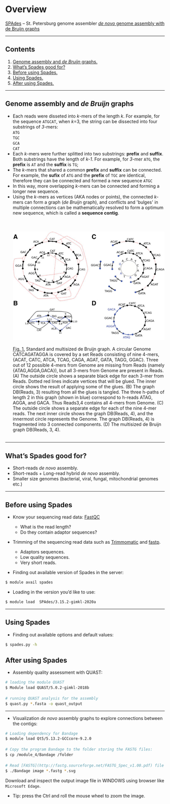 # Overview

[SPAdes](https://cab.spbu.ru/software/spades/) – St. Petersburg genome assembler [*de novo* genome assembly with de Bruijn graphs](https://www.ncbi.nlm.nih.gov/pmc/articles/PMC3342519/)

---

## Contents
1. [Genome assembly and *de Bruijn* graphs.](#algorithm)
1. [What’s Spades good for?](#introduction)
1. [Before using Spades.](#Before-using-Spades)
1. [Using Spades.](#Using-Spades)
1. [After using Spades.](#After-using-Spades)

---

## Genome assembly and *de Bruijn* graphs
* Each reads were disseted into *k*-mers of the length *k*. For example, for the sequence `ATGCAT`, when *k*=3, the string can be dissected into four substrings of *3*-mers: <br>`ATG` <br>`TGC` <br>`GCA` <br>`CAT`
* Each *k*-mers were further splitted into two substrings: **prefix** and **suffix**. Both substrings have the length of *k-1*. For example, for *3*-mer `ATG`, the **prefix** is `AT` and the **suffix** is `TG`;
* The *k*-mers that shared a common **prefix** and **suffix** can be connected. For example, the **sufix** of `ATG` and the **prefix** of `TGC` are identical, therefore they can be connected and formed a new sequence `ATGC`
* In this way, more overlapping *k*-mers can be connected and forming a longer new sequence.
* Using the *k*-mers as vertices (AKA nodes or points), the connected *k*-mers can form a graph (*de Bruijn* graph), and conflicts and 'bulges' in multiple connections can be mathematically resolved to form a optimum new sequence, which is called a **sequence contig**.
 <br> <br> <br> <br>
![usage-0](https://github.com/jizhang-nz/HTS-training/blob/main/Fig.1.png) <br> <br>
[Fig. 1.](https://www.ncbi.nlm.nih.gov/pmc/articles/PMC3342519/figure/f2/?report=objectonly) Standard and multisized de Bruijn graph. A circular Genome CATCAGATAGGA is covered by a set Reads consisting of nine 4-mers, {ACAT, CATC, ATCA, TCAG, CAGA, AGAT, GATA, TAGG, GGAC}. Three out of 12 possible 4-mers from Genome are missing from Reads (namely {ATAG,AGGA,GACA}), but all 3-mers from Genome are present in Reads. (A) The outside circle shows a separate black edge for each 3-mer from Reads. Dotted red lines indicate vertices that will be glued. The inner circle shows the result of applying some of the glues. (B) The graph DB(Reads, 3) resulting from all the glues is tangled. The three h-paths of length 2 in this graph (shown in blue) correspond to h-reads ATAG, AGGA, and GACA. Thus Reads3,4 contains all 4-mers from Genome. (C) The outside circle shows a separate edge for each of the nine 4-mer reads. The next inner circle shows the graph DB(Reads, 4), and the innermost circle represents the Genome. The graph DB(Reads, 4) is fragmented into 3 connected components. (D) The multisized de Bruijn graph DB(Reads, 3, 4).
 <br> <br>
---

## What’s Spades good for?
* Short-reads *de novo* assembly.
* Short-reads + Long-read hybrid *de novo* assembly.
* Smaller size genomes (bacterial, viral, fungal, mitochondrial genomes etc.)

---

## Before using Spades
* Know your sequencing read data: [FastQC](https://www.bioinformatics.babraham.ac.uk/projects/fastqc/)
	* What is the read length? 
	* Do they contain adaptor sequences?
* Trimming of the sequencing read data such as [Trimmomatic](http://www.usadellab.org/cms/?page=trimmomatic) and [fastp](https://github.com/OpenGene/fastp).
	* Adaptors sequences.
	* Low quality sequences.
	* Very short reads.

* Finding out available version of Spades in the server: 

```bash
$ module avail spades
```

* Loading in the version you’d like to use: 

```bash
$ module load  SPAdes/3.15.2-gimkl-2020a
```

---

## Using Spades
* Finding out available options and default values:

```bash
$ spades.py -h
```

## After using Spades
* Assembly quality assessment with QUAST:

```bash
# loading the module QUAST
$ Module load QUAST/5.0.2-gimkl-2018b

# running QUAST analysis for the assembly
$ quast.py *.fasta -o quast_output
```
---

* Visualization *de novo* assembly graphs to explore connections between the contigs:

```bash
# Loading dependency for Bandage
$ module load Qt5/5.13.2-GCCcore-9.2.0

# Copy the program Bandage to the folder storing the FASTG files:
$ cp /module_4/Bandage /folder

# Read [FASTG](http://fastg.sourceforge.net/FASTG_Spec_v1.00.pdf) file and drew image with Bandage:
$ ./Bandage image *.fastg *.svg

```
Download and inspect the output image file in WINDOWS using browser like `Microsoft Edage`.
* Tip: press the Ctrl and roll the mouse wheel to zoom the image.
